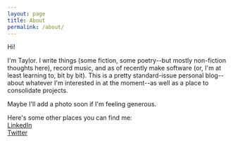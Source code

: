 ```yaml
---
layout: page
title: About
permalink: /about/
---
```


Hi!

I'm Taylor. I write things (some fiction, some poetry--but mostly non-fiction thoughts here), record music, and as of recently make software (or, I'm at least learning to, bit by bit). This is a pretty standard-issue personal blog--about whatever I'm interested in at the moment--as well as a place to consolidate projects.

Maybe I'll add a photo soon if I'm feeling generous.

Here's some other places you can find me:  
[LinkedIn](https://www.linkedin.com/in/tayloraburgess)  
[Twitter](https://twitter.com/tayloraburgess)
